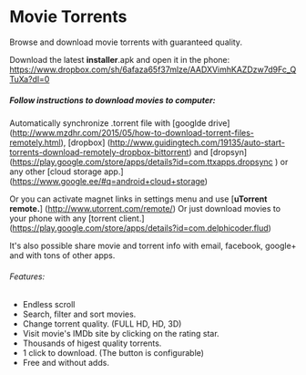 # Movie Torrents
Browse and download movie torrents with guaranteed quality. 

Download the latest **installer**.apk and open it in the phone:
https://www.dropbox.com/sh/6afaza65f37mlze/AADXVimhKAZDzw7d9Fc_QTuXa?dl=0


##### Follow instructions to download movies to computer:
Automatically synchronize .torrent file with [googlde drive] (http://www.mzdhr.com/2015/05/how-to-download-torrent-files-remotely.html), [dropbox] (http://www.guidingtech.com/19135/auto-start-torrents-download-remotely-dropbox-bittorrent) and [dropsyn] (https://play.google.com/store/apps/details?id=com.ttxapps.dropsync
) or any other [cloud storage app.] (https://www.google.ee/#q=android+cloud+storage)


Or you can activate magnet links in settings menu and use [**uTorrent remote.**] (http://www.utorrent.com/remote/)
Or just download movies to your phone with any [torrent client.] (https://play.google.com/store/apps/details?id=com.delphicoder.flud)

It's also possible share movie and torrent info with email, facebook, google+ and with tons of other apps.

###### Features:
- Endless scroll
- Search, filter and sort movies.
- Change torrent quality. (FULL HD, HD, 3D)
- Visit movie's IMDb site by clicking on the rating star.
- Thousands of higest quality torrents.
- 1 click to download. (The button is configurable) 
- Free and without adds.
